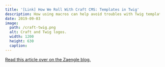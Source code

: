 ```yaml
---
title: '[Link] How We Roll With Craft CMS: Templates in Twig'
description: How using macros can help avoid troubles with Twig templating. Originally posted at Zaengle blog.
date: 2019-09-03
image:
  path: /craft-twig.png
  alt: Craft and Twig logos.
  width: 1200
  height: 630
  caption:
---
```


[Read this article over on the Zaengle blog.](https://zaengle.com/blog/how-we-roll-with-craft-cms-templates-in-twig)

